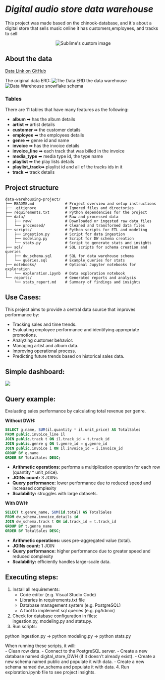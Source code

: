 # ***Digital audio store data warehouse***

This project was made based on the chinook-database, and it's about a digital store that sells music online
it has customers,employees, and tracks to sell

<p align="center">
  <img src="https://github.com/user-attachments/assets/e5f9961a-2bba-4851-a53a-e68f07be9e99" alt="Sublime's custom image"/>
</p>


## About the data

[Data Link on GitHub](https://github.com/lerocha/chinook-database)

The original data ERD:
![The Data ERD](https://github.com/user-attachments/assets/97cfcdb2-00da-4fa0-a6ec-358bb13b17f0)
the data warehouse
![Data Warehouse snowflake schema](https://github.com/user-attachments/assets/762307a3-4ef8-447d-bb81-e8df669686ab)

### Tables

There are 11 tables that have many features as the following:

- **album**         ➡ has the album details
- **artist**        ➡ artist details
- **customer**      ➡ the customer details
- **employee**      ➡ the employees details
- **genre**         ➡ genre id and name
- **invoice**       ➡ has the invoice details
- **invoice_line**  ➡ each track that was billed in the invoice
- **media_type**    ➡ media type id, the type name
- **playlist**      ➡ the play lists details
- **playlist_track**➡ playlist id and all of the tracks ids in it
- **track**         ➡ track details

## Project structure

```plaintext
data-warehousing-project/
├── README.md              # Project overview and setup instructions
├── .gitignore             # Ignored files and directories
├── requirements.txt       # Python dependencies for the project
├── data/                  # Raw and processed data
│   ├── raw/               # Downloaded or ingested raw data files
│   └── processed/         # Cleaned and transformed data files
├── scripts/               # Python scripts for ETL and modeling
│   ├── ingestion.py       # Script for data ingestion
│   ├── modeling.py        # Script for DW schema creation
│   └── stats.py           # Script to generate stats and insights
├── sql/                   # SQL scripts for schema creation and queries
│   ├── dw_schema.sql      # SQL for data warehouse schema
│   └── queries.sql        # Example queries for stats
├── notebooks/             # Optional Jupyter notebooks for exploration
│   └── exploration.ipynb  # Data exploration notebook
└── reports/               # Generated reports and analysis
    └── stats_report.md    # Summary of findings and insights
```

## Use Cases:

This project aims to provide a central data source that improves performance by:
- Tracking sales and time trends.
- Evaluating employee performance and identifying appropriate promotions.
- Analyzing customer behavior.
- Managing artist and album data.
- Improving operational process.
- Predicting future trends based on historical sales data.


## Simple dashboard:
![](https://private-user-images.githubusercontent.com/192356101/412934125-1c132d39-e0fd-4728-a3b9-27e1fa5d5ad0.jpg?jwt=eyJhbGciOiJIUzI1NiIsInR5cCI6IkpXVCJ9.eyJpc3MiOiJnaXRodWIuY29tIiwiYXVkIjoicmF3LmdpdGh1YnVzZXJjb250ZW50LmNvbSIsImtleSI6ImtleTUiLCJleHAiOjE3Mzk0NTg1NjIsIm5iZiI6MTczOTQ1ODI2MiwicGF0aCI6Ii8xOTIzNTYxMDEvNDEyOTM0MTI1LTFjMTMyZDM5LWUwZmQtNDcyOC1hM2I5LTI3ZTFmYTVkNWFkMC5qcGc_WC1BbXotQWxnb3JpdGhtPUFXUzQtSE1BQy1TSEEyNTYmWC1BbXotQ3JlZGVudGlhbD1BS0lBVkNPRFlMU0E1M1BRSzRaQSUyRjIwMjUwMjEzJTJGdXMtZWFzdC0xJTJGczMlMkZhd3M0X3JlcXVlc3QmWC1BbXotRGF0ZT0yMDI1MDIxM1QxNDUxMDJaJlgtQW16LUV4cGlyZXM9MzAwJlgtQW16LVNpZ25hdHVyZT1kNjhkOTgxYjA5MGE1MWYwNDc5N2I3M2Q2OWNlMzBjMjI1YjdlMzkwYjFjNzI3OGUzY2JlMDgwNjg4NGFjNzA1JlgtQW16LVNpZ25lZEhlYWRlcnM9aG9zdCJ9.hwZQcpl7-UJhHkJes9E3YsAt9CBmLscR5jCCKlH3D7Q)

## Query example:  
Evaluating sales performance by calculating total revenue per genre.

**Without DWH:**
```sql
SELECT g.name, SUM(il.quantity * il.unit_price) AS TotalSales
FROM public.invoice_line il
JOIN public.track t ON il.track_id = t.track_id
JOIN public.genre g ON t.genre_id = g.genre_id
JOIN public.invoice i ON il.invoice_id = i.invoice_id
GROUP BY g.name
ORDER BY TotalSales DESC;
```
- **Arithmetic operations:** performs a multiplication operation for each row (quantity * unit_price).
- **JOINs count:** 3 JOINs
- **Query performance:** lower performance due to reduced speed and increased complexity
- **Scalability:** struggles with large datasets.

**With DWH:**
```sql
SELECT t.genre_name, SUM(id.total) AS TotalSales
FROM dw_schema.invoice_details id
JOIN dw_schema.track t ON id.track_id = t.track_id
GROUP BY t.genre_name
ORDER BY TotalSales DESC;
```
- **Arithmetic operations:** uses pre-aggregated value (total).
- **JOINs count:** 1 JOIN
- **Query performance:** higher performance due to greater speed and reduced complexity
- **Scalability:** efficiently handles large-scale data.

## Executing steps:
1. Install all requirements:
    - Code editor (e.g. Visual Studio Code)
    - Libraries in requirements.txt file
    - Database management system (e.g. PostgreSQL)
    - A tool to implement sql queries (e.g. pgAdmin)
2. Check for database configuration in files:  
   ingestion.py, modeling.py and stats.py.
3. Run scripts:  

python ingestion.py &#8594; python modeling.py &#8594; python stats.py  

When running these scripts, it will:  
    - Clean row data.
    - Connect to the PostgreSQL server.
    - Create a new database named digital_store_DWH (if it doesn't already exist).
    - Create a new schema named public and populate it with data.
    - Create a new schema named dw_schema and populate it with data.
4. Run exploration.ipynb file to see project insights.
